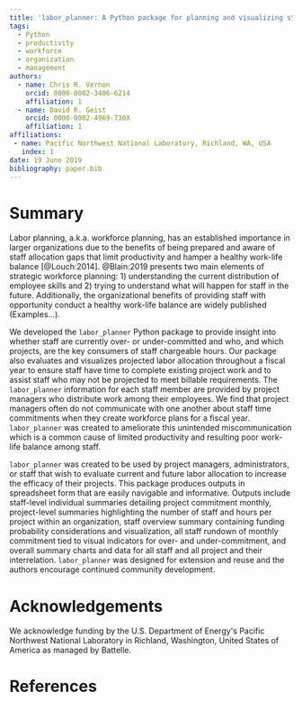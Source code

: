 ```yaml
---
title: 'labor_planner: A Python package for planning and visualizing staff labor allocation'
tags:
  - Python
  - productivity
  - workforce
  - organization
  - management
authors:
  - name: Chris R. Vernon
    orcid: 0000-0002-3406-6214
    affiliation: 1
  - name: David R. Geist
    orcid: 0000-0002-4969-730X
    affiliation: 1
affiliations:
 - name: Pacific Northwest National Laboratory, Richland, WA, USA
   index: 1
date: 19 June 2019
bibliography: paper.bib
---
```


# Summary

Labor planning, a.k.a. workforce planning, has an established importance
in larger organizations due to the benefits of being prepared and aware of staff
allocation gaps that limit productivity and hamper a healthy work-life
balance [@Louch:2014]. @Blain:2019 presents two main elements of strategic
workforce planning:  1) understanding the current distribution of employee
skills and 2) trying to understand what will happen for staff in the future.
Additionally, the organizational benefits of providing staff with opportunity
conduct a healthy work-life balance are widely published (Examples...).

We developed the `labor_planner` Python package to provide insight into whether
staff are currently over- or under-committed and who, and which projects, are
the key consumers of staff chargeable hours.  Our package also evaluates and
visualizes projected labor allocation throughout a fiscal year to ensure staff
have time to complete existing project work and to assist staff who may not be
projected to meet billable requirements.  The `labor_planner` information for each
staff member are provided by project managers who distribute work among their
employees.  We find that project managers often do not communicate with one
another about staff time commitments when they create workforce plans for a
fiscal year.  `labor_planner` was created to ameliorate this unintended
miscommunication which is a common cause of limited productivity and resulting
poor work-life balance among staff.

`labor_planner` was created to be used by project managers, administrators, or
staff that wish to evaluate current and future labor allocation to increase the
efficacy of their projects. This package produces outputs in spreadsheet form
that are easily navigable and informative.  Outputs include staff-level
individual summaries detailing project commitment monthly, project-level
summaries highlighting the number of staff and hours per project within an
organization, staff overview summary containing funding probability
considerations and visualization, all staff rundown of monthly commitment tied
to visual indicators for over- and under-commitment, and overall summary charts
and data for all staff and all project and their interrelation.  `labor_planner`
was designed for extension and reuse and the authors encourage continued
community development.


# Acknowledgements

We acknowledge funding by the U.S. Department of Energy's Pacific Northwest
National Laboratory in Richland, Washington, United States of America as
managed by Battelle.

# References
